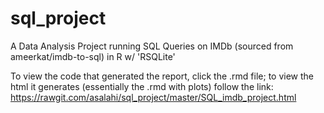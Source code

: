 # sql_project
A Data Analysis Project running SQL Queries on IMDb (sourced from ameerkat/imdb-to-sql) in R w/ 'RSQLite'

To view the code that generated the report, click the .rmd file; to view the html it generates (essentially the .rmd with plots) follow the link:
https://rawgit.com/asalahi/sql_project/master/SQL_imdb_project.html
